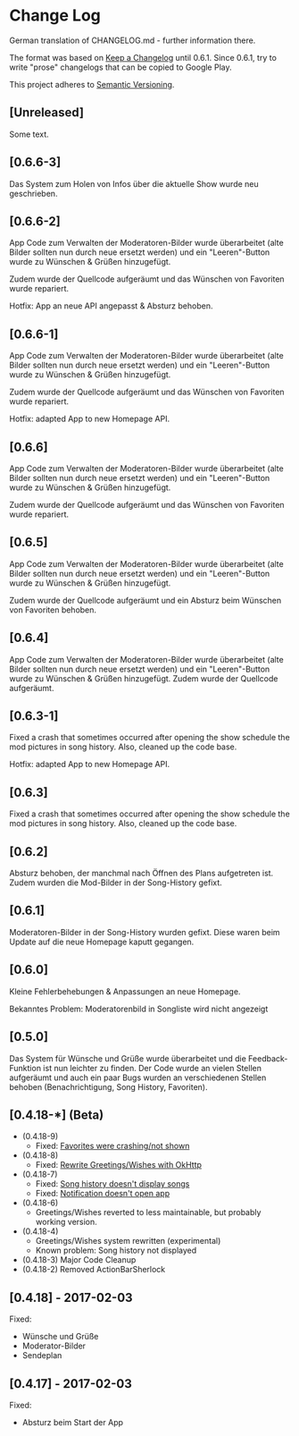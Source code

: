 # Change Log
German translation of CHANGELOG.md - further information there.

The format was based on [Keep a Changelog](http://keepachangelog.com/) until 0.6.1.
Since 0.6.1, try to write "prose" changelogs that can be copied to Google Play.

This project adheres to [Semantic Versioning](http://semver.org/).

## [Unreleased]
Some text.

## [0.6.6-3]
Das System zum Holen von Infos über die aktuelle Show wurde neu geschrieben.

## [0.6.6-2]
App Code zum Verwalten der Moderatoren-Bilder wurde überarbeitet (alte Bilder sollten nun durch 
neue ersetzt werden) und ein "Leeren"-Button wurde zu Wünschen & Grüßen hinzugefügt. 

Zudem wurde der Quellcode aufgeräumt und das Wünschen von Favoriten wurde repariert.

Hotfix: App an neue API angepasst & Absturz behoben.

## [0.6.6-1]
App Code zum Verwalten der Moderatoren-Bilder wurde überarbeitet (alte Bilder sollten nun durch 
neue ersetzt werden) und ein "Leeren"-Button wurde zu Wünschen & Grüßen hinzugefügt. 

Zudem wurde der Quellcode aufgeräumt und das Wünschen von Favoriten wurde repariert.

Hotfix: adapted App to new Homepage API.

## [0.6.6]
App Code zum Verwalten der Moderatoren-Bilder wurde überarbeitet (alte Bilder sollten nun durch 
neue ersetzt werden) und ein "Leeren"-Button wurde zu Wünschen & Grüßen hinzugefügt. 

Zudem wurde der Quellcode aufgeräumt und das Wünschen von Favoriten wurde repariert.

## [0.6.5]
App Code zum Verwalten der Moderatoren-Bilder wurde überarbeitet (alte Bilder sollten nun durch 
neue ersetzt werden) und ein "Leeren"-Button wurde zu Wünschen & Grüßen hinzugefügt. 

Zudem wurde der Quellcode aufgeräumt und ein Absturz beim Wünschen von Favoriten behoben.

## [0.6.4]
App Code zum Verwalten der Moderatoren-Bilder wurde überarbeitet (alte Bilder sollten nun durch 
neue ersetzt werden) und ein "Leeren"-Button wurde zu Wünschen & Grüßen hinzugefügt. Zudem wurde 
der Quellcode aufgeräumt.

## [0.6.3-1]
Fixed a crash that sometimes occurred after opening the show schedule the mod pictures in song 
history. Also, cleaned up the code base.

Hotfix: adapted App to new Homepage API.

## [0.6.3]
Fixed a crash that sometimes occurred after opening the show schedule the mod pictures in song 
history. Also, cleaned up the code base.

## [0.6.2]
Absturz behoben, der manchmal nach Öffnen des Plans aufgetreten ist. Zudem wurden die Mod-Bilder 
in der Song-History gefixt.

## [0.6.1]
Moderatoren-Bilder in der Song-History wurden gefixt. Diese waren beim Update auf die neue 
Homepage kaputt gegangen.

## [0.6.0]
Kleine Fehlerbehebungen & Anpassungen an neue Homepage. 

Bekanntes Problem: Moderatorenbild in Songliste wird nicht angezeigt

## [0.5.0]
Das System für Wünsche und Grüße wurde überarbeitet und die Feedback-Funktion ist nun leichter 
zu finden. Der Code wurde an vielen Stellen aufgeräumt und auch ein paar Bugs wurden an 
verschiedenen Stellen behoben (Benachrichtigung, Song History, Favoriten).

## [0.4.18-*] (Beta)
- (0.4.18-9)
  - Fixed: [Favorites were crashing/not shown](https://github.com/ironjan/metal-only/issues/43)
- (0.4.18-8)
  - Fixed: [Rewrite Greetings/Wishes with OkHttp](https://github.com/ironjan/metal-only/issues/11)
- (0.4.18-7)
  - Fixed: [Song history doesn't display songs](https://github.com/ironjan/metal-only/issues/29)
  - Fixed: [Notification doesn't open app](https://github.com/ironjan/metal-only/issues/34)
- (0.4.18-6)
  - Greetings/Wishes reverted to less maintainable, but probably working version. 
- (0.4.18-4)
  - Greetings/Wishes system rewritten (experimental)
  - Known problem: Song history not displayed
- (0.4.18-3) Major Code Cleanup
- (0.4.18-2) Removed ActionBarSherlock

## [0.4.18] - 2017-02-03
Fixed:
 * Wünsche und Grüße
 * Moderator-Bilder
 * Sendeplan

## [0.4.17] - 2017-02-03
Fixed:

 * Absturz beim Start der App
